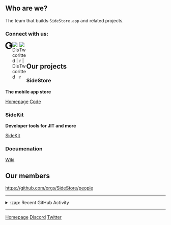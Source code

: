 <!-- 
Docs: How to use GitHub README and actions to auto-generate embedded content.
https://github.com/anuraghazra/github-readme-stats
https://www.youtube.com/watch?v=n6d4KHSKqGk
https://github.com/rahuldkjain/github-profile-readme-generator
 -->

## Who are we?

The team that builds `SideStore.app` and related projects.

### Connect with us:

<!--
[![Website](https://img.shields.io/website?label=sidestore.io&style=for-the-badge&url=https://sidestore.io)](https://sidestore.io)
[![Twitter Follow](https://img.shields.io/twitter/follow/sidestore_io?color=1DA1F2&logo=twitter&style=for-the-badge)](https://twitter.com/intent/follow?original_referer=https%3A%2F%2Fgithub.com%2Fsidestore&screen_name=sidestore)
[![GitHub Followers](https://img.shields.io/github/followers/sidestore?style=for-the-badge)]()
[![GitHub Sponsors](https://img.shields.io/github/sponsors/sidestore?style=for-the-badge
)]() 
-->

[<img align="left" alt="sidestore.io" width="22px" src="https://raw.githubusercontent.com/iconic/open-iconic/master/svg/globe.svg" />][website]
[<img align="left" alt="Discord | Discord" width="22px" src="https://cdn.jsdelivr.net/npm/simple-icons@v3/icons/discord.svg" />][discord]
[<img align="left" alt="Twitter | Twitter" width="22px" src="https://cdn.jsdelivr.net/npm/simple-icons@v3/icons/twitter.svg" />][twitter]

<br />
<br />

## Our projects

### SideStore

__The mobile app store__

[Homepage][website]
[Code][git.sidestore]

### SideKit

__Developer tools for JIT and more__

[SideKit][git.sidekit]

### Documenation

[Wiki][wiki]

## Our members

https://github.com/orgs/SideStore/people

---

<details>
  <summary>:zap: Recent GitHub Activity</summary>

<!--START_SECTION:activity-->
1. 🗣 Commented on [#15](https://github.com/SideStore/SideServer-Windows/issues/15) in [SideStore/SideServer-Windows](https://github.com/SideStore/SideServer-Windows)
2. 🗣 Commented on [#11](https://github.com/SideStore/SideServer-Windows/issues/11) in [SideStore/SideServer-Windows](https://github.com/SideStore/SideServer-Windows)
3. ❗️ Opened issue [#364](https://github.com/SideStore/SideStore/issues/364) in [SideStore/SideStore](https://github.com/SideStore/SideStore)
4. 💪 Opened PR [#15](https://github.com/SideStore/SideServer-Windows/pull/15) in [SideStore/SideServer-Windows](https://github.com/SideStore/SideServer-Windows)
5. 💪 Opened PR [#14](https://github.com/SideStore/SideServer-Windows/pull/14) in [SideStore/SideServer-Windows](https://github.com/SideStore/SideServer-Windows)
6. 🎉 Merged PR [#13](https://github.com/SideStore/SideServer-Windows/pull/13) in [SideStore/SideServer-Windows](https://github.com/SideStore/SideServer-Windows)
7. 💪 Opened PR [#13](https://github.com/SideStore/SideServer-Windows/pull/13) in [SideStore/SideServer-Windows](https://github.com/SideStore/SideServer-Windows)
8. 🗣 Commented on [#359](https://github.com/SideStore/SideStore/issues/359) in [SideStore/SideStore](https://github.com/SideStore/SideStore)
9. 🗣 Commented on [#359](https://github.com/SideStore/SideStore/issues/359) in [SideStore/SideStore](https://github.com/SideStore/SideStore)
10. 🗣 Commented on [#363](https://github.com/SideStore/SideStore/issues/363) in [SideStore/SideStore](https://github.com/SideStore/SideStore)
11. 🗣 Commented on [#363](https://github.com/SideStore/SideStore/issues/363) in [SideStore/SideStore](https://github.com/SideStore/SideStore)
12. ❗️ Closed issue [#216](https://github.com/SideStore/SideStore/issues/216) in [SideStore/SideStore](https://github.com/SideStore/SideStore)
13. 🗣 Commented on [#216](https://github.com/SideStore/SideStore/issues/216) in [SideStore/SideStore](https://github.com/SideStore/SideStore)
14. ❗️ Opened issue [#363](https://github.com/SideStore/SideStore/issues/363) in [SideStore/SideStore](https://github.com/SideStore/SideStore)
15. 🎉 Merged PR [#12](https://github.com/SideStore/SideServer-Windows/pull/12) in [SideStore/SideServer-Windows](https://github.com/SideStore/SideServer-Windows)
16. 🗣 Commented on [#2](https://github.com/SideStore/omnisette-server/issues/2) in [SideStore/omnisette-server](https://github.com/SideStore/omnisette-server)
17. 🗣 Commented on [#221](https://github.com/SideStore/SideStore/issues/221) in [SideStore/SideStore](https://github.com/SideStore/SideStore)
18. 🗣 Commented on [#2](https://github.com/SideStore/omnisette-server/issues/2) in [SideStore/omnisette-server](https://github.com/SideStore/omnisette-server)
19. 🗣 Commented on [#2](https://github.com/SideStore/omnisette-server/issues/2) in [SideStore/omnisette-server](https://github.com/SideStore/omnisette-server)
20. 🗣 Commented on [#2](https://github.com/SideStore/omnisette-server/issues/2) in [SideStore/omnisette-server](https://github.com/SideStore/omnisette-server)
<!--END_SECTION:activity-->

</details>

---

[Homepage][patreon] [Discord][discord] [Twitter][twitter]

<!--
- [Patreon][patreon]
- [OpenCollective][opencollective]
- [YouTube][youtube]
-->

[website]: https://sidestore.io
[wiki]: https://wiki.sidestore.io
[twitter]: https://twitter.com/sidestore_io
[discord]: https://discord.gg/CacsuuzsBq
[youtube]: https://youtube.com/TODO
[patreon]: https://www.patreon.com/SideStore
[opencollective]: https://opencollective.com/TODO
[git.sidestore]: https://github.com/SideStore/SideStore/
[git.sidekit]: https://github.com/SideStore/SideKit

